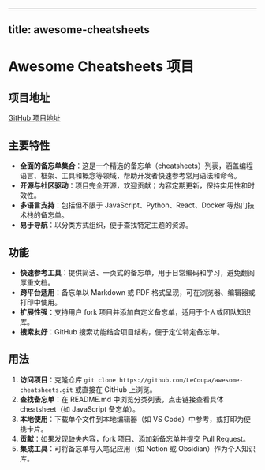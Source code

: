 
---
title: awesome-cheatsheets
---

# Awesome Cheatsheets 项目

## 项目地址
[GitHub 项目地址](https://github.com/LeCoupa/awesome-cheatsheets)

## 主要特性
- **全面的备忘单集合**：这是一个精选的备忘单（cheatsheets）列表，涵盖编程语言、框架、工具和概念等领域，帮助开发者快速参考常用语法和命令。
- **开源与社区驱动**：项目完全开源，欢迎贡献；内容定期更新，保持实用性和时效性。
- **多语言支持**：包括但不限于 JavaScript、Python、React、Docker 等热门技术栈的备忘单。
- **易于导航**：以分类方式组织，便于查找特定主题的资源。

## 功能
- **快速参考工具**：提供简洁、一页式的备忘单，用于日常编码和学习，避免翻阅厚重文档。
- **跨平台适用**：备忘单以 Markdown 或 PDF 格式呈现，可在浏览器、编辑器或打印中使用。
- **扩展性强**：支持用户 fork 项目并添加自定义备忘单，适用于个人或团队知识库。
- **搜索友好**：GitHub 搜索功能结合项目结构，便于定位特定备忘单。

## 用法
1. **访问项目**：克隆仓库 `git clone https://github.com/LeCoupa/awesome-cheatsheets.git` 或直接在 GitHub 上浏览。
2. **查找备忘单**：在 README.md 中浏览分类列表，点击链接查看具体 cheatsheet（如 JavaScript 备忘单）。
3. **本地使用**：下载单个文件到本地编辑器（如 VS Code）中参考，或打印为便携卡片。
4. **贡献**：如果发现缺失内容，fork 项目、添加新备忘单并提交 Pull Request。
5. **集成工具**：可将备忘单导入笔记应用（如 Notion 或 Obsidian）作为个人知识库。